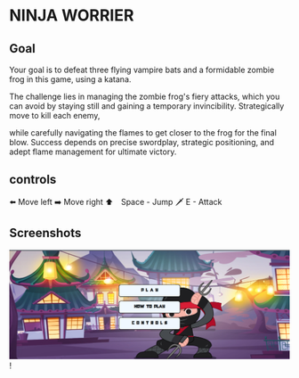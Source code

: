# NINJA WORRIER 

## Goal
Your goal is to defeat three flying vampire bats and a formidable zombie frog in this game, using a katana. 

The challenge lies in managing the zombie frog's fiery attacks, which you can avoid by staying still and gaining a temporary invincibility. 
Strategically move to kill each enemy, 

while carefully navigating the flames to get closer to the frog for the final blow. Success depends on precise swordplay, strategic positioning, and adept flame management for ultimate victory.

## controls
⬅️ Move left
➡️ Move right
⬆️ ⠀Space - Jump
🗡️ E - Attack

## Screenshots
![Title Screen](https://github.com/RayanJay15/2d-mini-game/blob/main/Screen%20Shots/Screenshot%20from%202023-12-14%2009-15-26.png)
!
